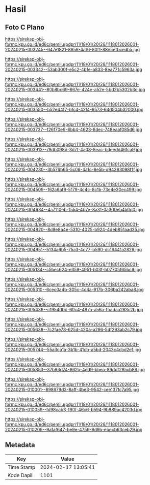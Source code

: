 # Hasil

## Foto C Plano

https://sirekap-obj-formc.kpu.go.id/ed6c/pemilu/pdpr/11/18/01/20/26/1118012026001-20240215-003245--647e1821-8956-4a16-80f1-88e5efbcedb5.jpg

https://sirekap-obj-formc.kpu.go.id/ed6c/pemilu/pdpr/11/18/01/20/26/1118012026001-20240215-003342--53ab300f-e5c2-4bfe-a833-8ea771c5963a.jpg

https://sirekap-obj-formc.kpu.go.id/ed6c/pemilu/pdpr/11/18/01/20/26/1118012026001-20240215-003441--80b8bc69-667e-424e-a52e-5bd2b5302b3e.jpg

https://sirekap-obj-formc.kpu.go.id/ed6c/pemilu/pdpr/11/18/01/20/26/1118012026001-20240215-003550--b52e44f7-bfc4-42f4-9573-64d504b32000.jpg

https://sirekap-obj-formc.kpu.go.id/ed6c/pemilu/pdpr/11/18/01/20/26/1118012026001-20240215-003737--f26f70e9-6bb4-4623-8dec-748eaaf085d6.jpg

https://sirekap-obj-formc.kpu.go.id/ed6c/pemilu/pdpr/11/18/01/20/26/1118012026001-20240215-003913--78db098d-3d7f-4a08-8eac-bdeedd46fca9.jpg

https://sirekap-obj-formc.kpu.go.id/ed6c/pemilu/pdpr/11/18/01/20/26/1118012026001-20240215-004230--3b576b65-5c06-4a1c-9e5b-d94393098f1f.jpg

https://sirekap-obj-formc.kpu.go.id/ed6c/pemilu/pdpr/11/18/01/20/26/1118012026001-20240215-004509--162a6af9-5179-4c4c-8c1b-73e4e30ec499.jpg

https://sirekap-obj-formc.kpu.go.id/ed6c/pemilu/pdpr/11/18/01/20/26/1118012026001-20240215-004634--4a7110eb-1554-4b7e-8a31-0a300eb4b0d0.jpg

https://sirekap-obj-formc.kpu.go.id/ed6c/pemilu/pdpr/11/18/01/20/26/1118012026001-20240215-004820--8d8e8a4e-5310-4025-b924-4deb851aad35.jpg

https://sirekap-obj-formc.kpu.go.id/ed6c/pemilu/pdpr/11/18/01/20/26/1118012026001-20240215-004951--5134a6b5-75a3-4c77-b590-dc16441a2826.jpg

https://sirekap-obj-formc.kpu.go.id/ed6c/pemilu/pdpr/11/18/01/20/26/1118012026001-20240215-005134--c5bec624-e359-4951-b03f-b07705f65bc9.jpg

https://sirekap-obj-formc.kpu.go.id/ed6c/pemilu/pdpr/11/18/01/20/26/1118012026001-20240215-005310--6cec0a4b-305c-4c4a-917b-306ba242aba8.jpg

https://sirekap-obj-formc.kpu.go.id/ed6c/pemilu/pdpr/11/18/01/20/26/1118012026001-20240215-005439--c1954d0d-60c4-487a-a56a-fbadaa283c2b.jpg

https://sirekap-obj-formc.kpu.go.id/ed6c/pemilu/pdpr/11/18/01/20/26/1118012026001-20240215-005638--7c2fae78-625d-420a-a296-5df293ab2c79.jpg

https://sirekap-obj-formc.kpu.go.id/ed6c/pemilu/pdpr/11/18/01/20/26/1118012026001-20240215-005744--55a3ca1a-3b1b-41cb-a5bd-2043c4cbd2e1.jpg

https://sirekap-obj-formc.kpu.go.id/ed6c/pemilu/pdpr/11/18/01/20/26/1118012026001-20240215-005853--37b93d74-862b-4ed9-bbea-89ddf295cb88.jpg

https://sirekap-obj-formc.kpu.go.id/ed6c/pemilu/pdpr/11/18/01/20/26/1118012026001-20240215-010001--898679d3-8aff-4be3-9542-cee137fc7a95.jpg

https://sirekap-obj-formc.kpu.go.id/ed6c/pemilu/pdpr/11/18/01/20/26/1118012026001-20240215-010059--fd98cab3-f90f-46c6-b594-9b889ac4203d.jpg

https://sirekap-obj-formc.kpu.go.id/ed6c/pemilu/pdpr/11/18/01/20/26/1118012026001-20240215-010209--9a1af647-be9e-4759-9d9b-ebecb63ceb29.jpg


## Metadata

| Key        | Value               |
| ---------- | ------------------- |
| Time Stamp | 2024-02-17 13:05:41 |
| Kode Dapil | 1101                |



